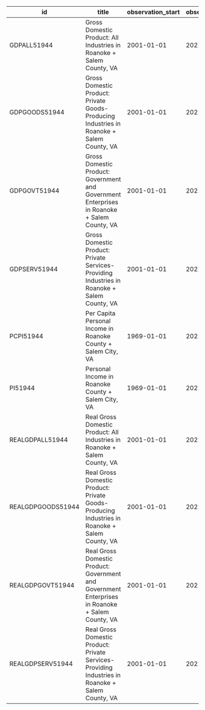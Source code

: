 | id                | title                                                                                            | observation_start   | observation_end   |
|-------------------|--------------------------------------------------------------------------------------------------|---------------------|-------------------|
| GDPALL51944       | Gross Domestic Product: All Industries in Roanoke + Salem County, VA                             | 2001-01-01          | 2021-01-01        |
| GDPGOODS51944     | Gross Domestic Product: Private Goods-Producing Industries in Roanoke + Salem County, VA         | 2001-01-01          | 2021-01-01        |
| GDPGOVT51944      | Gross Domestic Product: Government and Government Enterprises in Roanoke + Salem County, VA      | 2001-01-01          | 2021-01-01        |
| GDPSERV51944      | Gross Domestic Product: Private Services-Providing Industries in Roanoke + Salem County, VA      | 2001-01-01          | 2021-01-01        |
| PCPI51944         | Per Capita Personal Income in Roanoke County + Salem City, VA                                    | 1969-01-01          | 2021-01-01        |
| PI51944           | Personal Income in Roanoke County + Salem City, VA                                               | 1969-01-01          | 2021-01-01        |
| REALGDPALL51944   | Real Gross Domestic Product: All Industries in Roanoke + Salem County, VA                        | 2001-01-01          | 2021-01-01        |
| REALGDPGOODS51944 | Real Gross Domestic Product: Private Goods-Producing Industries in Roanoke + Salem County, VA    | 2001-01-01          | 2021-01-01        |
| REALGDPGOVT51944  | Real Gross Domestic Product: Government and Government Enterprises in Roanoke + Salem County, VA | 2001-01-01          | 2021-01-01        |
| REALGDPSERV51944  | Real Gross Domestic Product: Private Services-Providing Industries in Roanoke + Salem County, VA | 2001-01-01          | 2021-01-01        |